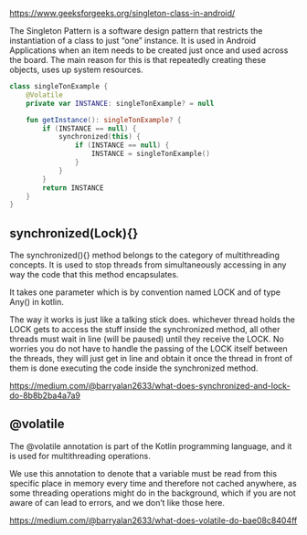 https://www.geeksforgeeks.org/singleton-class-in-android/


The Singleton Pattern is a software design pattern that restricts the instantiation of a class to just “one” instance. It is used in Android Applications when an item needs to be created just once and used across the board.
The main reason for this is that repeatedly creating these objects, uses up system resources.

```kotlin
class singleTonExample {
	@Volatile
	private var INSTANCE: singleTonExample? = null

	fun getInstance(): singleTonExample? {
		if (INSTANCE == null) {
			synchronized(this) {
				if (INSTANCE == null) {
					INSTANCE = singleTonExample()
				}
			}
		}
		return INSTANCE
	}
}

```

## synchronized(Lock<Any>){}
  The synchronized(){} method belongs to the category of multithreading concepts. It is used to stop threads from simultaneously accessing in any way the code that this method encapsulates.

It takes one parameter which is by convention named LOCK and of type Any() in kotlin.

The way it works is just like a talking stick does. whichever thread holds the LOCK gets to access the stuff inside the synchronized method, all other threads must wait in line (will be paused) until they receive the LOCK. No worries you do not have to handle the passing of the LOCK itself between the threads, they will just get in line and obtain it once the thread in front of them is done executing the code inside the synchronized method.

https://medium.com/@barryalan2633/what-does-synchronized-and-lock-do-8b8b2ba4a7a9  

## @volatile 
  The @volatile annotation is part of the Kotlin programming language, and it is used for multithreading operations.

We use this annotation to denote that a variable must be read from this specific place in memory every time and therefore not cached anywhere, as some threading operations might do in the background, which if you are not aware of can lead to errors, and we don’t like those here.

  https://medium.com/@barryalan2633/what-does-volatile-do-bae08c8404ff

